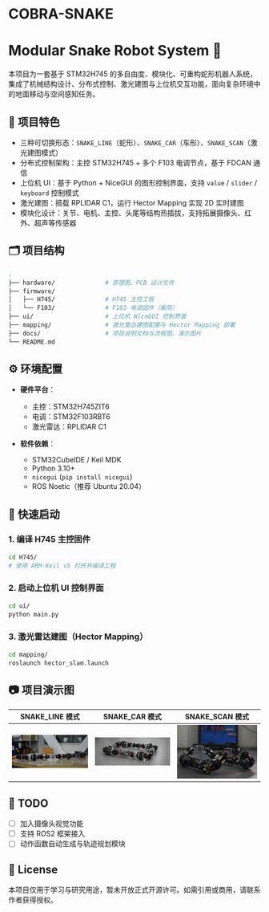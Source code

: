 # COBRA-SNAKE


# Modular Snake Robot System 🐍

本项目为一套基于 STM32H745 的多自由度、模块化、可重构蛇形机器人系统，集成了机械结构设计、分布式控制、激光建图与上位机交互功能，面向复杂环境中的地面移动与空间感知任务。

## 🚀 项目特色

- 三种可切换形态：`SNAKE_LINE`（蛇形）、`SNAKE_CAR`（车形）、`SNAKE_SCAN`（激光建图模式）
- 分布式控制架构：主控 STM32H745 + 多个 F103 电调节点，基于 FDCAN 通信
- 上位机 UI：基于 Python + NiceGUI 的图形控制界面，支持 `value` / `slider` / `keyboard` 控制模式
- 激光建图：搭载 RPLIDAR C1，运行 Hector Mapping 实现 2D 实时建图
- 模块化设计：关节、电机、主控、头尾等结构热插拔，支持拓展摄像头、红外、超声等传感器

## 🗂️ 项目结构

```bash
.
├── hardware/              # 原理图、PCB 设计文件
├── firmware/
│   ├── H745/              # H745 主控工程
│   └── F103/              # F103 电调固件（极简）
├── ui/                    # 上位机 NiceGUI 控制界面
├── mapping/               # 激光雷达建图配置与 Hector Mapping 部署
├── docs/                  # 项目说明文档与流程图、演示图片
└── README.md
````

## ⚙️ 环境配置

* **硬件平台**：

  * 主控：STM32H745ZIT6
  * 电调：STM32F103RBT6
  * 激光雷达：RPLIDAR C1
* **软件依赖**：

  * STM32CubeIDE / Keil MDK
  * Python 3.10+
  * `nicegui` (`pip install nicegui`)
  * ROS Noetic（推荐 Ubuntu 20.04）

## 🧪 快速启动

### 1. 编译 H745 主控固件

```bash
cd H745/
# 使用 ARM-Keil v5 打开并编译工程
```

### 2. 启动上位机 UI 控制界面

```bash
cd ui/
python main.py
```

### 3. 激光雷达建图（Hector Mapping）

```bash
cd mapping/
roslaunch hector_slam.launch
```

## 📷 项目演示图

| SNAKE\_LINE 模式     | SNAKE\_CAR 模式     | SNAKE\_SCAN 模式     |
| ------------------ | ----------------- | ------------------ |
| ![](docs/_DSC4436.jpg) | ![](docs/_DSC4493.jpg) | ![](docs/_DSC4537.jpg) |

## 📌 TODO

* [ ] 加入摄像头视觉功能
* [ ] 支持 ROS2 框架接入
* [ ] 动作函数自动生成与轨迹规划模块

## 📄 License

本项目仅用于学习与研究用途，暂未开放正式开源许可。如需引用或商用，请联系作者获得授权。

